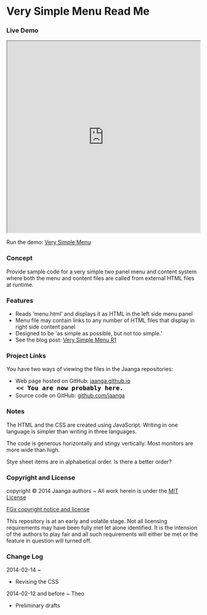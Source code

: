 Very Simple Menu Read Me
========================

### Live Demo
<iframe src="http://jaanga.github.io/blode/very-simple-menu/r1/index.html" width=100% height=500px class='overview' >
There is an `iframe` here. It is not visible when viewed on github.com/jaanga. To view, please go to jaanga.github.io. See 'Project Links' just below.
</iframe>

Run the demo: [ Very Simple Menu]( http://jaanga.github.io/blode/very-simple-menu/r1/index.html )

### Concept
Provide sample code for a very simple two panel menu and content system where both the menu and content files are called from external HTML files at runtime.

### Features

* Reads 'menu.html' and displays it as HTML in the left side menu panel
* Menu file may contain links to any number of HTML files that display in right side content panel
* Designed to be 'as simple as possible, but not too simple.'
* See the blog post: [Very Simple Menu R1]( http://www.jaanga.com/2014/02/very-simple-menu-r1.html )


### Project Links

You have two ways of viewing the files in the Jaanga repositories:  

* Web page hosted on GitHub: [jaanga.github.io]( http://jaanga.github.io/blode/very-simple-menu "view the files as apps." )  <input value="<< You are now probably here." size=28 style="font:bold 12pt monospace;border-width:0;" >  
* Source code on GitHub: [github.com/jaanga]( https://github.com/jaanga/blode/tree/gh-pages/very-simple-menu "View the files as source code." )  <scan style=display:none ><< You are now probably here.</scan>

### Notes

The HTML and the CSS are created using JavaScript. Writing in one language is simpler than writing in three languages.

The code is generous horizontally and stingy vertically. Most monitors are more wide than high.

Stye sheet items are in alphabetical order. Is there a better order?



### Copyright and License
copyright &copy; 2014 Jaanga authors ~ All work herein is under the [MIT License](http://jaanga.github.io/libs/jaanga-copyright-and-mit-license.md)

[FGx copyright notice and license]( https://github.com/fgx/fgx.github.io/blob/master/fgx-copyright-notice-and-license.md )

This repository is at an early and volatile stage. Not all licensing requirements may have been fully met let alone identified. It is the intension of the authors to play fair and all such requirements will either be met or the feature in question will turned off.

### Change Log

2014-02-14 ~ 

* Revising the CSS

2014-02-12 and before ~ Theo

* Preliminary drafts 